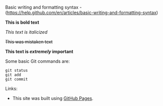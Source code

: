 Basic writing and formatting syntax - (https://help.github.com/en/articles/basic-writing-and-formatting-syntax)

**This is bold text**

*This text is italicized*

~~This was mistaken text~~

**This text is _extremely_ important**

Some basic Git commands are:
```
git status
git add
git commit
```

Links:

- This site was built using [GitHub Pages](https://pages.github.com/).



